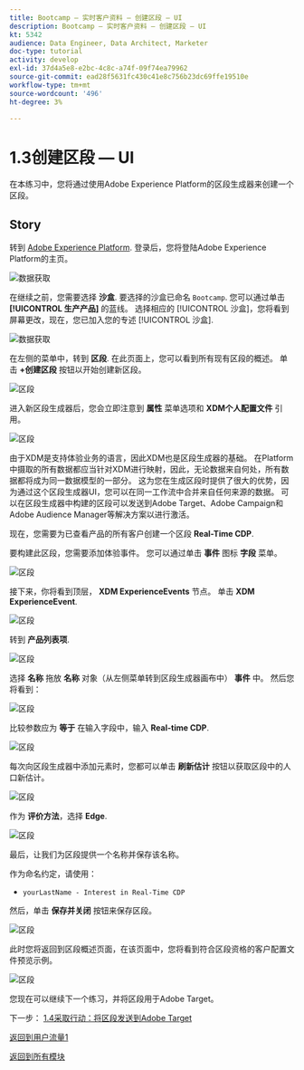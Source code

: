 ```yaml
---
title: Bootcamp — 实时客户资料 — 创建区段 — UI
description: Bootcamp — 实时客户资料 — 创建区段 — UI
kt: 5342
audience: Data Engineer, Data Architect, Marketer
doc-type: tutorial
activity: develop
exl-id: 37d4a5e8-e2bc-4c8c-a74f-09f74ea79962
source-git-commit: ead28f5631fc430c41e8c756b23dc69ffe19510e
workflow-type: tm+mt
source-wordcount: '496'
ht-degree: 3%

---
```


# 1.3创建区段 — UI

在本练习中，您将通过使用Adobe Experience Platform的区段生成器来创建一个区段。

## Story

转到 [Adobe Experience Platform](https://experience.adobe.com/platform). 登录后，您将登陆Adobe Experience Platform的主页。

![数据获取](./images/home.png)

在继续之前，您需要选择 **沙盒**. 要选择的沙盒已命名 ``Bootcamp``. 您可以通过单击 **[!UICONTROL 生产产品]** 的蓝线。 选择相应的 [!UICONTROL 沙盒]，您将看到屏幕更改，现在，您已加入您的专述 [!UICONTROL 沙盒].

![数据获取](./images/sb1.png)

在左侧的菜单中，转到 **区段**. 在此页面上，您可以看到所有现有区段的概述。 单击 **+创建区段** 按钮以开始创建新区段。

![区段](./images/menuseg.png)

进入新区段生成器后，您会立即注意到 **属性** 菜单选项和 **XDM个人配置文件** 引用。

![区段](./images/segmentationui.png)

由于XDM是支持体验业务的语言，因此XDM也是区段生成器的基础。 在Platform中摄取的所有数据都应当针对XDM进行映射，因此，无论数据来自何处，所有数据都将成为同一数据模型的一部分。 这为您在生成区段时提供了很大的优势，因为通过这个区段生成器UI，您可以在同一工作流中合并来自任何来源的数据。 可以在区段生成器中构建的区段可以发送到Adobe Target、Adobe Campaign和Adobe Audience Manager等解决方案以进行激活。

现在，您需要为已查看产品的所有客户创建一个区段 **Real-Time CDP**.

要构建此区段，您需要添加体验事件。 您可以通过单击 **事件** 图标 **字段** 菜单。

![区段](./images/findee.png)

接下来，你将看到顶层， **XDM ExperienceEvents** 节点。 单击 **XDM ExperienceEvent**.

![区段](./images/see.png)

转到 **产品列表项**.

![区段](./images/plitems.png)

选择 **名称** 拖放 **名称** 对象（从左侧菜单转到区段生成器画布中） **事件** 中。 然后您将看到：

![区段](./images/eewebpdtlname.png)

比较参数应为 **等于** 在输入字段中，输入 **Real-time CDP**.

![区段](./images/pv.png)

每次向区段生成器中添加元素时，您都可以单击 **刷新估计** 按钮以获取区段中的人口新估计。

![区段](./images/refreshest.png)

作为 **评价方法**，选择 **Edge**.

![区段](./images/evedge.png)

最后，让我们为区段提供一个名称并保存该名称。

作为命名约定，请使用：

- `yourLastName - Interest in Real-Time CDP`

然后，单击 **保存并关闭** 按钮来保存区段。

![区段](./images/segmentname.png)

此时您将返回到区段概述页面，在该页面中，您将看到符合区段资格的客户配置文件预览示例。

![区段](./images/savedsegment.png)

您现在可以继续下一个练习，并将区段用于Adobe Target。

下一步： [1.4采取行动：将区段发送到Adobe Target](./ex4.md)

[返回到用户流量1](./uc1.md)

[返回到所有模块](../../overview.md)
